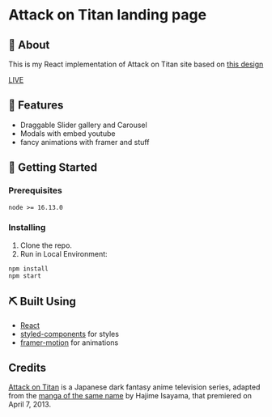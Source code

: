 # Attack on Titan landing page

## 🧐 About

This is my React implementation of Attack on Titan site based on [this design](https://www.figma.com/community/file/940292732202670640)

[LIVE](https://alexign473.github.io/aot-landing/)

## 🎈 Features

- Draggable Slider gallery and Carousel
- Modals with embed youtube
- fancy animations with framer and stuff

## 🏁 Getting Started

### Prerequisites

```
node >= 16.13.0
```

### Installing

1. Clone the repo.
2. Run in Local Environment:

```
npm install
npm start
```

## ⛏️ Built Using

- [React](https://www.reactjs.com/)
- [styled-components](https://styled-components.com/) for styles
- [framer-motion](https://www.framer.com/motion/) for animations

## Credits

[Attack on Titan](<https://en.wikipedia.org/wiki/Attack_on_Titan_(TV_series)>) is a Japanese dark fantasy anime television series, adapted from the [manga of the same name](https://en.wikipedia.org/wiki/Attack_on_Titan) by Hajime Isayama, that premiered on April 7, 2013.
